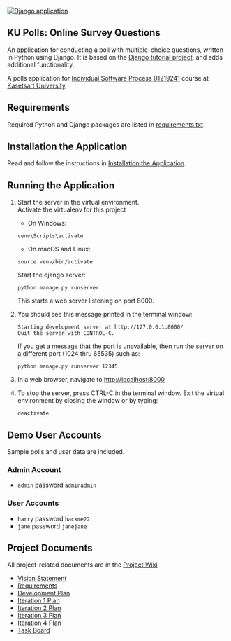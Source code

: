 [![Django application](https://github.com/thorungb/ku-polls/actions/workflows/django-app.yml/badge.svg?branch=main)](https://github.com/thorungb/ku-polls/actions/workflows/django-app.yml)
## KU Polls: Online Survey Questions
An application for conducting a poll with multiple-choice questions, written in Python using Django. It is based on the [Django tutorial project](https://docs.djangoproject.com/en/4.1/intro/tutorial01/), and adds additional functionality.

A polls application for [Individual Software Process 01219241](https://cpske.github.io/ISP) course at [Kasetsart University](https://ku.ac.th).

## Requirements

Required Python and Django packages are listed in [requirements.txt](./requirements.txt). 

## Installation the Application
Read and follow the instructions in [Installation the Application](Installation.md).

## Running the Application

1. Start the server in the virtual environment. <br>
  Activate the virtualenv for this project
   * On Windows:
   ``` 
   venv\Scripts\activate
   ```
   * On macOS and Linux:
   ``` 
   source venv/bin/activate
   ```
   Start the django server:
   ```
   python manage.py runserver
   ```
   This starts a web server listening on port 8000.

2. You should see this message printed in the terminal window:
   ```
   Starting development server at http://127.0.0.1:8000/
   Quit the server with CONTROL-C.
   ```
   If you get a message that the port is unavailable, then run the server on a different port (1024 thru 65535) such as:
   ```
   python manage.py runserver 12345
   ```

2. In a web browser, navigate to <http://localhost:8000>

3. To stop the server, press CTRL-C in the terminal window. Exit the virtual environment by closing the window or by typing:
   ```
   deactivate
   ```

## Demo User Accounts

Sample polls and user data are included.

### Admin Account

* `admin` password `adminadmin`

### User Accounts
* `harry` password `hackme22`
* `jane` password `janejane`

## Project Documents

All project-related documents are in the [Project Wiki](https://github.com/thorungb/ku-polls/wiki)

- [Vision Statement](https://github.com/thorungb/ku-polls/wiki/Vision-Statement)
- [Requirements](https://github.com/thorungb/ku-polls/wiki/Requirements)
- [Development Plan](https://github.com/thorungb/ku-polls/wiki/Development-Plan)
- [Iteration 1 Plan](https://github.com/thorungb/ku-polls/wiki/Iteration-1-Plan)
- [Iteration 2 Plan](https://github.com/thorungb/ku-polls/wiki/Iteration-2-Plan)
- [Iteration 3 Plan](https://github.com/thorungb/ku-polls/wiki/Iteration-3-Plan)
- [Iteration 4 Plan](https://github.com/thorungb/ku-polls/wiki/Iteration-4-Plan)
- [Task Board](https://github.com/users/thorungb/projects/6)
